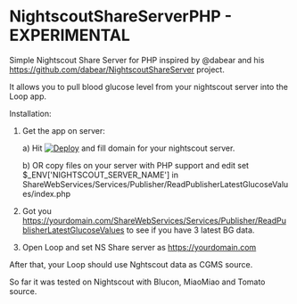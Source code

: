 # NightscoutShareServerPHP - EXPERIMENTAL
Simple Nightscout Share Server for PHP inspired by @dabear and his https://github.com/dabear/NightscoutShareServer project.

It allows you to pull blood glucose level from your nightscout server into the Loop app.

Installation:

1. Get the app on server:

   a) Hit [![Deploy](https://www.herokucdn.com/deploy/button.svg)](https://heroku.com/deploy?template=https://github.com/reelman/NightscoutShareServerPHP) and fill domain for your nightscout server.
  
   b) OR copy files on your server with PHP support and edit set $_ENV['NIGHTSCOUT_SERVER_NAME'] in ShareWebServices/Services/Publisher/ReadPublisherLatestGlucoseValues/index.php 

2. Got you https://yourdomain.com/ShareWebServices/Services/Publisher/ReadPublisherLatestGlucoseValues to see if you have 3 latest BG data.

3. Open Loop and set NS Share server as https://yourdomain.com

After that, your Loop should use Nghtscout data as CGMS source.

So far it was tested on Nightscout with Blucon, MiaoMiao and Tomato source.
